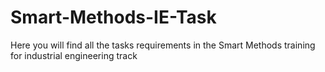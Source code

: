 # Smart-Methods-IE-Task
Here you will find all the tasks requirements in the Smart Methods training for industrial engineering track
